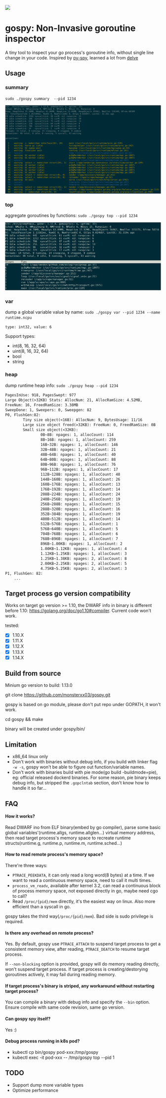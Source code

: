 ![](https://github.com/monsterxx03/gospy/workflows/Go/badge.svg)

# gospy: Non-Invasive goroutine inspector

A tiny tool to inspect your go process's goroutine info, without single line change in your code. Inspired by [py-spy](https://github.com/benfred/py-spy),
learned a lot from [delve](https://github.com/go-delve/delve)


## Usage

### summary

`sudo ./gospy summary  --pid 1234`

![summary](images/summary.png)



###  top

 aggregate goroutines by functions: `sudo ./gospy top --pid 1234`


![top](images/top.png)

### var

dump a global variable value by name: `sudo ./gospy var --pid 1234 --name runtime.ncpu`

    type: int32, value: 6
    
 Support types:
 
- int(8, 16, 32, 64)
- uint(8, 16, 32, 64)
- bool
- string

### heap

dump runtime heap info: `sudo ./gospy heap --pid 1234`

    
    PagesInUse: 918, PagesSwept: 977
    Large Object(>32KB) Stats: AllocNum: 21, AllocRamSize: 4.52MB, FreeNum: 16, FreedRamSize: 3.38MB
    SweepDone: 1, Sweepers: 0, Sweepgen: 82
    P0, FlushGen:82:
            Tiny size object(<16B): AllocNum: 9, BytesUsage: 11/16
            Large size object freed(>32KB): FreeNum: 0, FreedRamSize: 0B
            Small size object(<32KB):
                    0B~8B: npages: 1, allocCount: 114
                    8B~16B: npages: 1, allocCount: 259
                    16B~32B: npages: 1, allocCount: 146
                    32B~48B: npages: 1, allocCount: 21
                    48B~64B: npages: 1, allocCount: 40
                    64B~80B: npages: 1, allocCount: 88
                    80B~96B: npages: 1, allocCount: 76
                    96B~112B: npages: 1, allocCount: 17
                    112B~128B: npages: 1, allocCount: 48
                    144B~160B: npages: 1, allocCount: 26
                    160B~176B: npages: 1, allocCount: 13
                    176B~192B: npages: 1, allocCount: 14
                    208B~224B: npages: 1, allocCount: 24
                    240B~256B: npages: 1, allocCount: 19
                    256B~288B: npages: 1, allocCount: 15
                    288B~320B: npages: 1, allocCount: 16
                    352B~384B: npages: 1, allocCount: 19
                    480B~512B: npages: 1, allocCount: 14
                    512B~576B: npages: 1, allocCount: 1
                    576B~640B: npages: 1, allocCount: 5
                    704B~768B: npages: 1, allocCount: 6
                    768B~896B: npages: 1, allocCount: 7
                    896B~1.00KB: npages: 1, allocCount: 2
                    1.00KB~1.12KB: npages: 1, allocCount: 4
                    1.12KB~1.25KB: npages: 1, allocCount: 3
                    1.25KB~1.38KB: npages: 2, allocCount: 8
                    2.00KB~2.25KB: npages: 2, allocCount: 5
                    4.75KB~5.25KB: npages: 2, allocCount: 3
    P1, FlushGen: 82:
        ...

## Target process go version compatibility

Works on target go version >= 1.10, the DWARF info in binary is different before 1.10: https://golang.org/doc/go1.10#compiler.
Current code won't work.

tested:

- [x] 1.10.X
- [x] 1.11.X
- [x] 1.12.X 
- [x] 1.13.X
- [x] 1.14.X

## Build from source

Minium go version to build: 1.13.0

git clone https://github.com/monsterxx03/gospy.git

gospy is based on go module, please don't put repo under GOPATH, it won't work.

cd gospy && make

binary will be created under gospy/bin/

## Limitation

- x86_64 linux only
- Don't work with binaries without debug info, if you build with linker flag `-w -s`, gospy won't be able to figure out function/variable names. 
- Don't work with binaries build with pie mode(go build -buildmode=pie), eg: official released dockerd binaries. For some reason, pie binary keeps debug info, but stripped
 the `.gopclntab` section, don't know how to handle it so far...

## FAQ

#### How it works?

Read DWARF ino from ELF binary(embed by go compiler), parse some basic global variables'(runtime.allgs, runtime.allglen...) virtual memory address, then read target process's memory space to recreate runtime structs(runtime.g, runtime.p, runtime.m, runtime.sched...)

#### How to read remote process's memory space?

There're three ways:

- `PTRACE_PEEKDATA`, it can only read a long word(8 bytes) at a time. If we want to read a continuous memory space, need to call it multi times.
- `process_vm_readv`, available after kernel 3.2, can read a continuous block of process memory space, not exposed directly in go, maybe need cgo to call?
- Read `/proc/{pid}/mem` directly, it's the easiest way on linux. Also more efficient than a syscall in go. 

gospy takes the third way(`/proc/{pid}/mem`). Bad side is sudo privilege is required.


#### Is there any overhead on remote process?

Yes. By default, gospy use `PTRACE_ATTACH` to suspend target process to get a consistent memory view, after reading, `PTRACE_DEATCH` to resume target process.

If `--non-blocking` option is provided, gospy will do memory reading directly, won't suspend target process. If target process is creating/destorying goroutines actively, it may fail during reading memory.

#### If target process's binary is striped, any workaround without restarting target process?

You can compile a binary with debug info and specify the `--bin` option. Ensure compile with same code revision, same go version.

#### Can gospy spy itself?

Yes :)

#### Debug process running in k8s pod?

- kubectl cp bin/gospy pod-xxx:/tmp/gospy
- kubectl exec -it pod-xxx -- /tmp/gospy top --pid 1

## TODO

- Support dump more variable types
- Optimize performance
